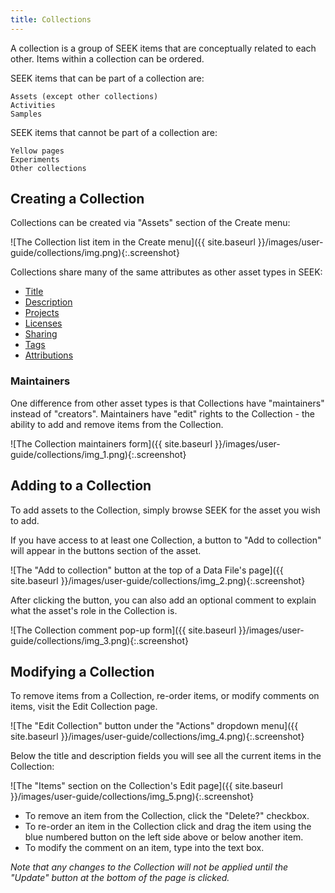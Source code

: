 ```yaml
---
title: Collections
---
```


A collection is a group of SEEK items that are conceptually related to each other. Items within a collection can be ordered.

SEEK items that can be part of a collection are:

    Assets (except other collections)
    Activities
    Samples

SEEK items that cannot be part of a collection are:

    Yellow pages
    Experiments
    Other collections

## Creating a Collection

Collections can be created via "Assets" section of the Create menu:

![The Collection list item in the Create menu]({{ site.baseurl }}/images/user-guide/collections/img.png){:.screenshot}

Collections share many of the same attributes as other asset types in SEEK:

* [Title](general-attributes#title)
* [Description](general-attributes#description)
* [Projects](general-attributes#projects)
* [Licenses](licenses)
* [Sharing](general-attributes#sharing)
* [Tags](general-attributes#tags)
* [Attributions](general-attributes#attributions)

### Maintainers
One difference from other asset types is that Collections have "maintainers" instead of "creators".
Maintainers have "edit" rights to the Collection - the ability to add and remove items from the Collection.

![The Collection maintainers form]({{ site.baseurl }}/images/user-guide/collections/img_1.png){:.screenshot}

## Adding to a Collection

To add assets to the Collection, simply browse SEEK for the asset you wish to add.

If you have access to at least one Collection, a button to "Add to collection" will appear in the buttons section of the asset.

![The "Add to collection" button at the top of a Data File's page]({{ site.baseurl }}/images/user-guide/collections/img_2.png){:.screenshot}

After clicking the button, you can also add an optional comment to explain what the asset's role in the Collection is.

![The Collection comment pop-up form]({{ site.baseurl }}/images/user-guide/collections/img_3.png){:.screenshot}

## Modifying a Collection

To remove items from a Collection, re-order items, or modify comments on items, visit the Edit Collection page.

![The "Edit Collection" button under the "Actions" dropdown menu]({{ site.baseurl }}/images/user-guide/collections/img_4.png){:.screenshot}

Below the title and description fields you will see all the current items in the Collection:

![The "Items" section on the Collection's Edit page]({{ site.baseurl }}/images/user-guide/collections/img_5.png){:.screenshot}

- To remove an item from the Collection, click the "Delete?" checkbox.
- To re-order an item in the Collection click and drag the item using the blue numbered button on the left side above or below another item.
- To modify the comment on an item, type into the text box.

*Note that any changes to the Collection will not be applied until the "Update" button at the bottom of the page is clicked.*
